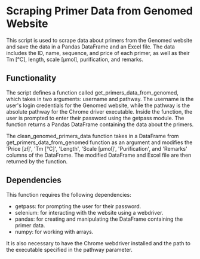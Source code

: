 # Scraping Primer Data from Genomed Website

This script is used to scrape data about primers from the Genomed website and save the data in a Pandas DataFrame and an Excel file. The data includes the ID, name, sequence, and price of each primer, as well as their Tm [°C], length, scale [µmol], purification, and remarks.

## Functionality
The script defines a function called get_primers_data_from_genomed, which takes in two arguments: username and pathway. The username is the user's login credentials for the Genomed website, while the pathway is the absolute pathway for the Chrome driver executable. Inside the function, the user is prompted to enter their password using the getpass module. The function returns a Pandas DataFrame containing the data about the primers.

The clean_genomed_primers_data function takes in a DataFrame from get_primers_data_from_genomed function as an argument and modifies the 'Price [zł]', 'Tm [°C]', 'Length', 'Scale [µmol]', 'Purification', and 'Remarks' columns of the DataFrame. The modified DataFrame and Excel file are then returned by the function.

## Dependencies
This function requires the following dependencies:

* getpass: for prompting the user for their password.
* selenium: for interacting with the website using a webdriver.
* pandas: for creating and manipulating the DataFrame containing the primer data.
* numpy: for working with arrays.

It is also necessary to have the Chrome webdriver installed and the path to the executable specified in the pathway parameter.
